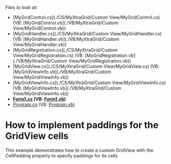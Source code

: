 <!-- default file list -->
*Files to look at*:

* [MyGridControl.cs](./CS/MyXtraGrid/Custom View/MyGridControl.cs) (VB: [MyGridControl.vb](./VB/MyXtraGrid/Custom View/MyGridControl.vb))
* [MyGridHandler.cs](./CS/MyXtraGrid/Custom View/MyGridHandler.cs) (VB: [MyGridHandler.vb](./VB/MyXtraGrid/Custom View/MyGridHandler.vb))
* [MyGridRegistration.cs](./CS/MyXtraGrid/Custom View/MyGridRegistration.cs) (VB: [MyGridRegistration.vb](./VB/MyXtraGrid/Custom View/MyGridRegistration.vb))
* [MyGridView.cs](./CS/MyXtraGrid/Custom View/MyGridView.cs) (VB: [MyGridViewInfo.vb](./VB/MyXtraGrid/Custom View/MyGridViewInfo.vb))
* [MyGridViewInfo.cs](./CS/MyXtraGrid/Custom View/MyGridViewInfo.cs) (VB: [MyGridViewInfo.vb](./VB/MyXtraGrid/Custom View/MyGridViewInfo.vb))
* **[Form1.cs](./CS/MyXtraGrid/Form1.cs) (VB: [Form1.vb](./VB/MyXtraGrid/Form1.vb))**
* [Program.cs](./CS/MyXtraGrid/Program.cs) (VB: [Program.vb](./VB/MyXtraGrid/Program.vb))
<!-- default file list end -->
# How to implement paddings for the GridView cells


<p>This example demonstrates how to create a custom GridView with the CellPadding property to specify paddings for its cells</p>

<br/>


